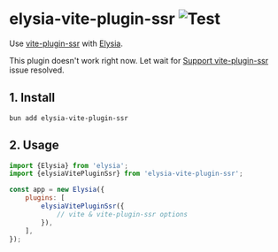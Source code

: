 # elysia-vite-plugin-ssr ![Test](https://github.com/timnghg/elysia-vite-plugin-ssr/actions/workflows/main.yml/badge.svg)

Use [vite-plugin-ssr](https://vite-plugin-ssr.com/) with [Elysia](https://elysiajs.com/).

This plugin doesn't work right now. Let wait for [Support vite-plugin-ssr](https://github.com/oven-sh/bun/issues/3743)
issue resolved.

## 1. Install

`bun add elysia-vite-plugin-ssr`

## 2. Usage

```js
import {Elysia} from 'elysia';
import {elysiaVitePluginSsr} from 'elysia-vite-plugin-ssr';

const app = new Elysia({
    plugins: [
        elysiaVitePluginSsr({
            // vite & vite-plugin-ssr options
        }),
    ],
});
```